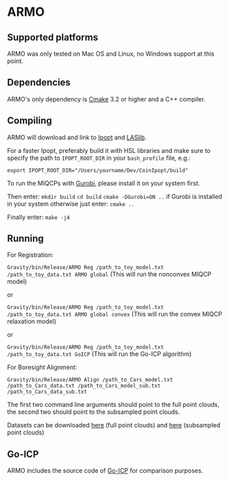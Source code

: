 

# ARMO

## Supported platforms

ARMO was only tested on Mac OS and Linux, no Windows support at this point.

## Dependencies

ARMO's only dependency is [Cmake](https://cmake.org/) 3.2 or higher and a C++ compiler.


## Compiling


ARMO will download and link to [Ipopt](https://github.com/coin-or/Ipopt) and [LASlib](https://github.com/LAStools/LAStools).

For a faster Ipopt, preferably build it with HSL libraries and make sure to specify the path to `IPOPT_ROOT_DIR` in your `bash_profile` file, e.g.:

`export IPOPT_ROOT_DIR="/Users/yourname/Dev/CoinIpopt/build"`

To run the MIQCPs with [Gurobi](http://www.gurobi.com), please install it on your system first.

Then enter:
`mkdir build`
`cd build`
`cmake -DGurobi=ON ..` if Gurobi is installed in your system otherwise just enter:
`cmake ..`

Finally enter:
`make -j4`

## Running

For Registration:

`Gravity/bin/Release/ARMO Reg /path_to_toy_model.txt /path_to_toy_data.txt ARMO global` (This will run the nonconvex MIQCP model)

or 

`Gravity/bin/Release/ARMO Reg /path_to_toy_model.txt /path_to_toy_data.txt ARMO global convex` (This will run the convex MIQCP relaxation model)

or

`Gravity/bin/Release/ARMO Reg /path_to_toy_model.txt /path_to_toy_data.txt GoICP` (This will run the Go-ICP algorithm)

For Boresight Alignment:

`Gravity/bin/Release/ARMO Align /path_to_Cars_model.txt /path_to_Cars_data.txt /path_to_Cars_model_sub.txt /path_to_Cars_data_sub.txt`

The first two command line arguments should point to the full point clouds, the second two should point to the subsampled point clouds.

Datasets can be downloaded [here](https://c6cff554-9579-44a7-959e-fab75fd5d22a.usrfiles.com/archives/c6cff5_402c21969b5d4bc49a340f97607027b1.zip) (full point clouds) and [here](https://c6cff554-9579-44a7-959e-fab75fd5d22a.usrfiles.com/archives/c6cff5_e271c09cc9824d0686aed597678615ec.zip) (subsampled point clouds)

## Go-ICP
ARMO includes the source code of [Go-ICP](https://github.com/yangjiaolong/Go-ICP) for comparison purposes.
